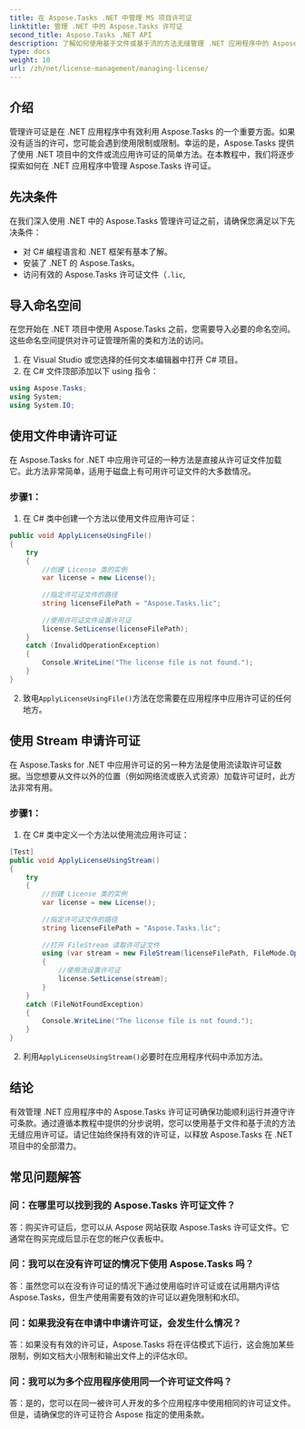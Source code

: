 ```yaml
---
title: 在 Aspose.Tasks .NET 中管理 MS 项目许可证
linktitle: 管理 .NET 中的 Aspose.Tasks 许可证
second_title: Aspose.Tasks .NET API
description: 了解如何使用基于文件或基于流的方法无缝管理 .NET 应用程序中的 Aspose.Tasks 许可证。
type: docs
weight: 10
url: /zh/net/license-management/managing-license/
---
```

## 介绍
管理许可证是在 .NET 应用程序中有效利用 Aspose.Tasks 的一个重要方面。如果没有适当的许可，您可能会遇到使用限制或限制。幸运的是，Aspose.Tasks 提供了使用 .NET 项目中的文件或流应用许可证的简单方法。在本教程中，我们将逐步探索如何在 .NET 应用程序中管理 Aspose.Tasks 许可证。
## 先决条件
在我们深入使用 .NET 中的 Aspose.Tasks 管理许可证之前，请确保您满足以下先决条件：
- 对 C# 编程语言和 .NET 框架有基本了解。
- 安装了 .NET 的 Aspose.Tasks。
- 访问有效的 Aspose.Tasks 许可证文件（`.lic`,
## 导入命名空间
在您开始在 .NET 项目中使用 Aspose.Tasks 之前，您需要导入必要的命名空间。这些命名空间提供对许可证管理所需的类和方法的访问。

1. 在 Visual Studio 或您选择的任何文本编辑器中打开 C# 项目。
2. 在 C# 文件顶部添加以下 using 指令：
```csharp
using Aspose.Tasks;
using System;
using System.IO;

```
## 使用文件申请许可证
在 Aspose.Tasks for .NET 中应用许可证的一种方法是直接从许可证文件加载它。此方法非常简单，适用于磁盘上有可用许可证文件的大多数情况。
### 步骤1：
1. 在 C# 类中创建一个方法以使用文件应用许可证：
```csharp
public void ApplyLicenseUsingFile()
{
    try
    {
        //创建 License 类的实例
        var license = new License();
        
        //指定许可证文件的路径
        string licenseFilePath = "Aspose.Tasks.lic";
        
        //使用许可证文件设置许可证
        license.SetLicense(licenseFilePath);
    }
    catch (InvalidOperationException)
    {
        Console.WriteLine("The license file is not found.");
    }
}
```
2. 致电`ApplyLicenseUsingFile()`方法在您需要在应用程序中应用许可证的任何地方。
## 使用 Stream 申请许可证
在 Aspose.Tasks for .NET 中应用许可证的另一种方法是使用流读取许可证数据。当您想要从文件以外的位置（例如网络流或嵌入式资源）加载许可证时，此方法非常有用。
### 步骤1：
1. 在 C# 类中定义一个方法以使用流应用许可证：
```csharp
[Test]
public void ApplyLicenseUsingStream()
{
    try
    {
        //创建 License 类的实例
        var license = new License();
        
        //指定许可证文件的路径
        string licenseFilePath = "Aspose.Tasks.lic";
        
        //打开 FileStream 读取许可证文件
        using (var stream = new FileStream(licenseFilePath, FileMode.Open))
        {
            //使用流设置许可证
            license.SetLicense(stream);
        }
    }
    catch (FileNotFoundException)
    {
        Console.WriteLine("The license file is not found.");
    }
}
```
2. 利用`ApplyLicenseUsingStream()`必要时在应用程序代码中添加方法。
## 结论
有效管理 .NET 应用程序中的 Aspose.Tasks 许可证可确保功能顺利运行并遵守许可条款。通过遵循本教程中提供的分步说明，您可以使用基于文件和基于流的方法无缝应用许可证。请记住始终保持有效的许可证，以释放 Aspose.Tasks 在 .NET 项目中的全部潜力。
## 常见问题解答
### 问：在哪里可以找到我的 Aspose.Tasks 许可证文件？

答：购买许可证后，您可以从 Aspose 网站获取 Aspose.Tasks 许可证文件。它通常在购买完成后显示在您的帐户仪表板中。

### 问：我可以在没有许可证的情况下使用 Aspose.Tasks 吗？

答：虽然您可以在没有许可证的情况下通过使用临时许可证或在试用期内评估 Aspose.Tasks，但生产使用需要有效的许可证以避免限制和水印。

### 问：如果我没有在申请中申请许可证，会发生什么情况？

答：如果没有有效的许可证，Aspose.Tasks 将在评估模式下运行，这会施加某些限制，例如文档大小限制和输出文件上的评估水印。

### 问：我可以为多个应用程序使用同一个许可证文件吗？

答：是的，您可以在同一被许可人开发的多个应用程序中使用相同的许可证文件。但是，请确保您的许可证符合 Aspose 指定的使用条款。